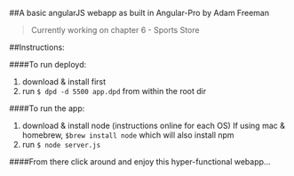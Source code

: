 ##A basic angularJS webapp as built in Angular-Pro by Adam Freeman
> Currently working on chapter 6 - Sports Store

##Instructions:

####To run deployd:
1. download \& install first <a href="www.deployd.com"></a>
2. run `$ dpd -d 5500 app.dpd` from within the root dir

####To run the app:
1. download \& install node (instructions online for each OS)
If using mac \& homebrew, `$brew install node` which will also install npm
2. run `$ node server.js`

####From there click around and enjoy this hyper-functional webapp...